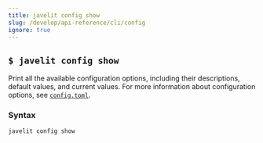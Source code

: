 ```yaml
---
title: javelit config show
slug: /develop/api-reference/cli/config
ignore: true
---
```


## `$ javelit config show`

Print all the available configuration options, including their descriptions, default values, and current values. For more information about configuration options, see [`config.toml`](/develop/api-reference/configuration/config.toml).

### Syntax

```
javelit config show
```
